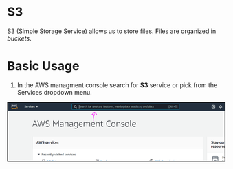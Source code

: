 # S3

S3 (Simple Storage Service) allows us to store files. Files are organized in _buckets_.

# Basic Usage

1. In the AWS managment console search for **S3** service or pick from the Services dropdown menu.

<img src="./pics/aws-console.png" alt="drawing" width="700" border="2"/>
